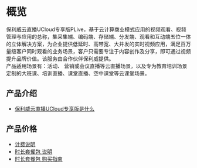 <!--一下子提供一种思路，欢迎大家发挥 -->

# 概览
保利威云直播UCloud专享版PLive，基于云计算商业模式应用的视频观看、视频管理与应用的总称，集采集端、编码端、存储端、分发端、观看和互动端五位一体的立体解决方案，为企业提供低延时、高带宽、大并发的实时视频应用，满足百万量级客户同时观看的业务场景，客户只需要专注于内容创作及分享，即可通过视频提升品牌价值。该服务由合作伙伴保利威提供。    
产品适用场景有：活动、 营销或会议直播等云直播场景，以及专为教育培训场景定制的大班课、培训直播、课堂直播、空中课堂等云课堂场景。     

## 产品介绍
* [保利威云直播UCloud专享版是什么](plive/introduction)

## 产品价格
* [计费说明](/plive/price/index)
* [时长套餐包 说明](/plive/price/prepay)
* [时长套餐包 购买指南](/plive/price/PrepayGuide)
